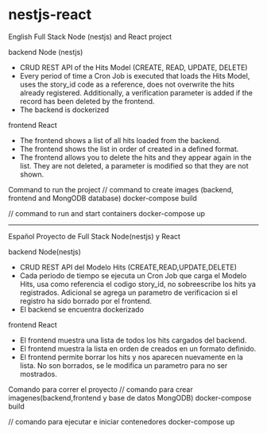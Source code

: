 # nestjs-react

English
Full Stack Node (nestjs) and React project

backend Node (nestjs)

- CRUD REST API of the Hits Model (CREATE, READ, UPDATE, DELETE)
- Every period of time a Cron Job is executed that loads the Hits Model, uses the story_id code as a reference, does not overwrite the hits already registered.
  Additionally, a verification parameter is added if the record has been deleted by the frontend.
- The backend is dockerized

frontend React

- The frontend shows a list of all hits loaded from the backend.
- The frontend shows the list in order of created in a defined format.
- The frontend allows you to delete the hits and they appear again in the list. They are not deleted, a parameter is modified so that they are not shown.

Command to run the project
// command to create images (backend, frontend and MongODB database)
docker-compose build

// command to run and start containers
docker-compose up

---

Español
Proyecto de Full Stack Node(nestjs) y React

backend Node(nestjs)

- CRUD REST API del Modelo Hits (CREATE,READ,UPDATE,DELETE)
- Cada periodo de tiempo se ejecuta un Cron Job que carga el Modelo Hits, usa como referencia el codigo story_id, no sobreescribe los hits ya registrados.
  Adicional se agrega un parametro de verificacion si el registro ha sido borrado por el frontend.
- El backend se encuentra dockerizado

frontend React

- El frontend muestra una lista de todos los hits cargados del backend.
- El frontend muestra la lista en orden de creados en un formato definido.
- El frontend permite borrar los hits y nos aparecen nuevamente en la lista. No son borrados, se le modifica un parametro para no ser mostrados.

Comando para correr el proyecto
// comando para crear imagenes(backend,frontend y base de datos MongODB)
docker-compose build

// comando para ejecutar e iniciar contenedores
docker-compose up
